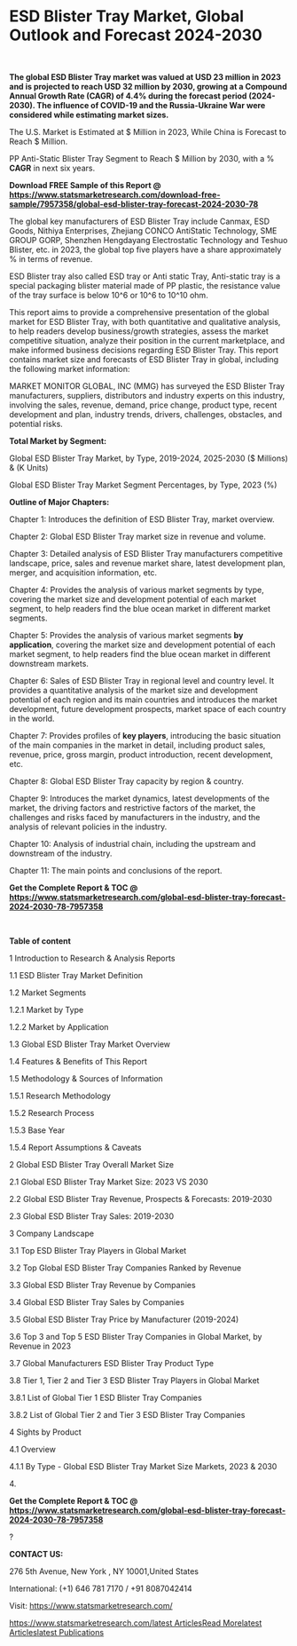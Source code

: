 <h1>ESD Blister Tray Market, Global Outlook and Forecast 2024-2030</h1><br/><p><strong>The global ESD Blister Tray market was valued at USD 23 million in 2023 and is projected to reach USD 32 million by 2030, growing at a Compound Annual Growth Rate (<strong>CAGR</strong>) of 4.4% during the forecast period (2024-2030). The influence of COVID-19 and the Russia-Ukraine War were considered while estimating market sizes.</strong></p>
 
 
 
 <p>The U.S. Market is Estimated at $ Million in 2023, While China is Forecast to Reach $ Million.</p>
 
 
 
 <p>PP Anti-Static Blister Tray Segment to Reach $ Million by 2030, with a % <strong>CAGR</strong> in next six years.</p>
 
 
 
 <p><strong>Download FREE Sample of this Report @ <a href="https://www.statsmarketresearch.com/download-free-sample/7957358/global-esd-blister-tray-forecast-2024-2030-78">https://www.statsmarketresearch.com/download-free-sample/7957358/global-esd-blister-tray-forecast-2024-2030-78</a></strong></p>
 
 
 
 <p>The global key manufacturers of ESD Blister Tray include Canmax, ESD Goods, Nithiya Enterprises, Zhejiang CONCO AntiStatic Technology, SME GROUP GORP, Shenzhen Hengdayang Electrostatic Technology and Teshuo Blister, etc. in 2023, the global top five players have a share approximately % in terms of revenue.</p>
 
 
 
 <p>ESD Blister tray also called ESD tray or Anti static Tray, Anti-static tray is a special packaging blister material made of PP plastic, the resistance value of the tray surface is below 10^6 or 10^6 to 10^10 ohm.</p>
 
 
 
 <p>This report aims to provide a comprehensive presentation of the global market for ESD Blister Tray, with both quantitative and qualitative analysis, to help readers develop business/growth strategies, assess the market competitive situation, analyze their position in the current marketplace, and make informed business decisions regarding ESD Blister Tray. This report contains market size and forecasts of ESD Blister Tray in global, including the following market information:</p>
 
 
 
 <p>MARKET MONITOR GLOBAL, INC (MMG) has surveyed the ESD Blister Tray manufacturers, suppliers, distributors and industry experts on this industry, involving the sales, revenue, demand, price change, product type, recent development and plan, industry trends, drivers, challenges, obstacles, and potential risks.</p>
 
 
 
 <p><strong>Total Market by Segment:</strong></p>
 
 
 
 <p>Global ESD Blister Tray Market, by Type, 2019-2024, 2025-2030 ($ Millions) & (K Units)</p>
 
 
 
 <p>Global ESD Blister Tray Market Segment Percentages, by Type, 2023 (%)</p>
 
 
 
 <p><strong>Outline of Major Chapters:</strong></p>
 
 
 
 <p>Chapter 1: Introduces the definition of ESD Blister Tray, market overview.</p>
 
 
 
 <p>Chapter 2: Global ESD Blister Tray market size in revenue and volume.</p>
 
 
 
 <p>Chapter 3: Detailed analysis of ESD Blister Tray manufacturers competitive landscape, price, sales and revenue market share, latest development plan, merger, and acquisition information, etc.</p>
 
 
 
 <p>Chapter 4: Provides the analysis of various market segments by type, covering the market size and development potential of each market segment, to help readers find the blue ocean market in different market segments.</p>
 
 
 
 <p>Chapter 5: Provides the analysis of various market segments <strong>by application</strong>, covering the market size and development potential of each market segment, to help readers find the blue ocean market in different downstream markets.</p>
 
 
 
 <p>Chapter 6: Sales of ESD Blister Tray in regional level and country level. It provides a quantitative analysis of the market size and development potential of each region and its main countries and introduces the market development, future development prospects, market space of each country in the world.</p>
 
 
 
 <p>Chapter 7: Provides profiles of <strong>key players</strong>, introducing the basic situation of the main companies in the market in detail, including product sales, revenue, price, gross margin, product introduction, recent development, etc.</p>
 
 
 
 <p>Chapter 8: Global ESD Blister Tray capacity by region & country.</p>
 
 
 
 <p>Chapter 9: Introduces the market dynamics, latest developments of the market, the driving factors and restrictive factors of the market, the challenges and risks faced by manufacturers in the industry, and the analysis of relevant policies in the industry.</p>
 
 
 
 <p>Chapter 10: Analysis of industrial chain, including the upstream and downstream of the industry.</p>
 
 
 
 <p>Chapter 11: The main points and conclusions of the report.</p>
 
 
 
 <div><b>Get the Complete Report & TOC @ <a href="https://www.statsmarketresearch.com/global-esd-blister-tray-forecast-2024-2030-78-7957358">https://www.statsmarketresearch.com/global-esd-blister-tray-forecast-2024-2030-78-7957358</a></b></div>
 
 
 
 <p><br />
 
 <b>Table of content</b></p>
 
 
 
 <p>1 Introduction to Research & Analysis Reports<br />
 
 1.1 ESD Blister Tray Market Definition<br />
 
 1.2 Market Segments<br />
 
 1.2.1 Market by Type<br />
 
 1.2.2 Market by Application<br />
 
 1.3 Global ESD Blister Tray Market Overview<br />
 
 1.4 Features & Benefits of This Report<br />
 
 1.5 Methodology & Sources of Information<br />
 
 1.5.1 Research Methodology<br />
 
 1.5.2 Research Process<br />
 
 1.5.3 Base Year<br />
 
 1.5.4 Report Assumptions & Caveats<br />
 
 2 Global ESD Blister Tray Overall Market Size<br />
 
 2.1 Global ESD Blister Tray Market Size: 2023 VS 2030<br />
 
 2.2 Global ESD Blister Tray Revenue, Prospects & Forecasts: 2019-2030<br />
 
 2.3 Global ESD Blister Tray Sales: 2019-2030<br />
 
 3 Company Landscape<br />
 
 3.1 Top ESD Blister Tray Players in Global Market<br />
 
 3.2 Top Global ESD Blister Tray Companies Ranked by Revenue<br />
 
 3.3 Global ESD Blister Tray Revenue by Companies<br />
 
 3.4 Global ESD Blister Tray Sales by Companies<br />
 
 3.5 Global ESD Blister Tray Price by Manufacturer (2019-2024)<br />
 
 3.6 Top 3 and Top 5 ESD Blister Tray Companies in Global Market, by Revenue in 2023<br />
 
 3.7 Global Manufacturers ESD Blister Tray Product Type<br />
 
 3.8 Tier 1, Tier 2 and Tier 3 ESD Blister Tray Players in Global Market<br />
 
 3.8.1 List of Global Tier 1 ESD Blister Tray Companies<br />
 
 3.8.2 List of Global Tier 2 and Tier 3 ESD Blister Tray Companies<br />
 
 4 Sights by Product<br />
 
 4.1 Overview<br />
 
 4.1.1 By Type - Global ESD Blister Tray Market Size Markets, 2023 & 2030<br />
 
 4.</p>
 
 
 
 <div><b>Get the Complete Report & TOC @ <a href="https://www.statsmarketresearch.com/global-esd-blister-tray-forecast-2024-2030-78-7957358">https://www.statsmarketresearch.com/global-esd-blister-tray-forecast-2024-2030-78-7957358</a></b></div>
 
 
 
 <p>? </p>
 
 
 
 <p><b>CONTACT US:</b><br />
 
 276 5th Avenue, New York , NY 10001,United States<br />
 
 International: (+1) 646 781 7170 / +91 8087042414<br />
 
 Visit: <a href="https://www.statsmarketresearch.com/">https://www.statsmarketresearch.com/</a><br />
 
 <a href="https://gyeongbokgung.com">https://www.statsmarketresearch.com/</a><a href="https://hallyeomaritime.com">latest Articles</a><a href="https://jingwansa.com">Read More</a><a href="https://nguoiviet.jp/">latest Articles</a><a href="https://www.intelmarketresearch.com/">latest Publications</a></p>